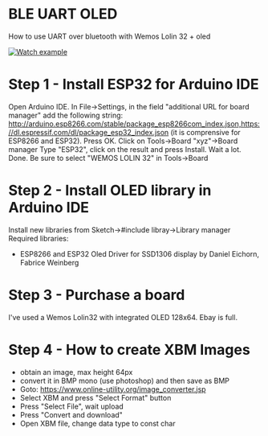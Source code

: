 # BLE UART OLED
How to use UART over bluetooth with Wemos Lolin 32 + oled

[![Watch example](https://img.youtube.com/vi/zz35Cp2eYmg/0.jpg)](https://www.youtube.com/watch?v=zz35Cp2eYmg)

# Step 1 - Install ESP32 for Arduino IDE
Open Arduino IDE.
In File->Settings, in the field "additional URL for board manager" add the following string:
http://arduino.esp8266.com/stable/package_esp8266com_index.json,https://dl.espressif.com/dl/package_esp32_index.json
(it is comprensive for ESP8266 and ESP32).
Press OK.
Click on Tools->Board "xyz"->Board manager
Type "ESP32", click on the result and press Install.
Wait a lot. Done.
Be sure to select "WEMOS LOLIN 32" in Tools->Board

# Step 2 - Install OLED library in Arduino IDE
Install new libraries from Sketch->#include libray->Library manager
Required libraries:
* ESP8266 and ESP32 Oled Driver for SSD1306 display by Daniel Eichorn, Fabrice Weinberg

# Step 3 - Purchase a board
I've used a Wemos Lolin32 with integrated OLED 128x64. Ebay is full.

# Step 4 - How to create XBM Images
* obtain an image, max height 64px
* convert it in BMP mono (use photoshop) and then save as BMP
* Goto: https://www.online-utility.org/image_converter.jsp
* Select XBM and press "Select Format" button
* Press "Select File", wait upload
* Press "Convert and download"
* Open XBM file, change data type to const char
